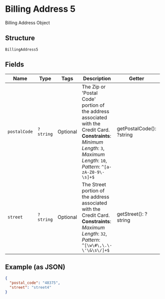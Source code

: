 
# Billing Address 5

Billing Address Object

## Structure

`BillingAddress5`

## Fields

| Name | Type | Tags | Description | Getter | Setter |
|  --- | --- | --- | --- | --- | --- |
| `postalCode` | `?string` | Optional | The Zip or 'Postal Code' portion of the address associated with the Credit Card.<br>**Constraints**: *Minimum Length*: `3`, *Maximum Length*: `10`, *Pattern*: `^[a-zA-Z0-9\-\s]+$` | getPostalCode(): ?string | setPostalCode(?string postalCode): void |
| `street` | `?string` | Optional | The Street portion of the address associated with the Credit Card.<br>**Constraints**: *Maximum Length*: `32`, *Pattern*: `^[\w\#\,\.\-\'\&\s\/]+$` | getStreet(): ?string | setStreet(?string street): void |

## Example (as JSON)

```json
{
  "postal_code": "48375",
  "street": "street4"
}
```

